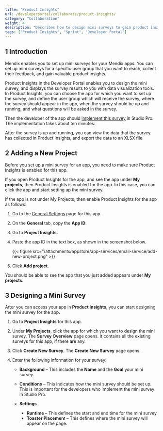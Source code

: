 ```yaml
---
title: "Product Insights"
url: /developerportal/collaborate/product-insights/
category: "Collaboration"
weight: 4
description: "Describes how to design mini surveys to gain product insights into your app and view the survey results."
tags: ["Product Insights", "Sprint", "Developer Portal"]
---
```


## 1 Introduction

Mendix enables you to set up mini surveys for your Mendix apps. You can set up mini surveys for a specific user group that you want to reach, collect their feedback, and gain valuable product insights.

Product Insights in the Developer Portal enables you to design the mini survey, and displays the survey results to you with data visualization tools. In Product Insights, you can choose the app for which you want to set up the survey, and define the user group which will receive the survey, where the survey should appear in the app, when the survey should be up and running, and what questions will be asked in the survey.

Then the developer of the app should [implement this survey](#implement-survey) in Studio Pro. The implementation takes about ten minutes.

After the survey is up and running, you can view the data that the survey has collected in Product Insights, and export the data to an XLSX file.

## 2 Adding a New Project

Before you set up a mini survey for an app, you need to make sure Product Insights is enabled for this app.

If you open Product Insights for the app, and see the app under **My projects**, then Product Insights is enabled for the app. In this case, you can click the app and start setting up the mini survey.

If the app is not under My Projects, then enable Product Insights for the app as follows:

1. Go to the [General Settings](/developerportal/collaborate/general-settings/#2-general) page for this app.
2. On the **General** tab, copy the **App ID**. 
3. Go to **Project Insights**.
4.  Paste the app ID in the text box, as shown in the screenshot below.

    {{< figure src="/attachments/appstore/app-services/email-service/add-new-project.png" >}}

5. Click **Add project**.

You should be able to see the app that you just added appears under **My projects**.

## 3 Designing a Mini Survey

After you can access your app in **Product Insights**, you can start designing the mini survey for the app.

1. Go to **Project Insights** for this app.

2. Under **My Projects**, click the app for which you want to design the mini survey. The **Survey Overview** page opens. It contains all the existing surveys for this app, if there are any.

3. Click **Create New Survey**. The **Create New Survey** page opens.

4. Enter the following information for your survey:

   * **Background** – This includes the **Name** and the **Goal** your mini survey.

   * **Conditions** – This indicates how the mini survey should be set up. This is important for the developers who implement the mini survey in Studio Pro.
   * **Settings**
     * **Runtime** –  This defines the start and end time for the mini survey
     * **Toaster Placemen**t – This defines where the mini survey will appear on the page.

   

   







